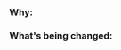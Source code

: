 ### Why:
<!-- If there's an existing issue for your change, please link the issue with closing keywords. -->

### What's being changed:
<!--if available, include any code snippets, screenshots, or gifs -->
